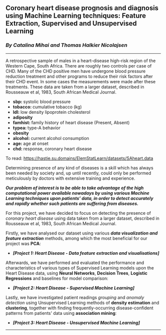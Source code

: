 ## Coronary heart disease prognosis and diagnosis using Machine Learning techniques: Feature Extraction, Supervised and Unsupervised Learning
### _By Catalina Mihai and Thomas Halkier Nicolajsen_
---
A retrospective sample of males in a heart-disease high-risk region
of the Western Cape, South Africa. There are roughly two controls per
case of CHD. Many of the CHD positive men have undergone blood
pressure reduction treatment and other programs to reduce their risk
factors after their CHD event. In some cases the measurements were
made after these treatments. These data are taken from a larger
dataset, described in  Rousseauw et al, 1983, South African Medical
Journal. 
<ul>
  <li><b> sbp: </b> systolic blood pressure 
  <li><b> tobacco: </b> cumulative tobacco (kg)
  <li><b> ldl: </b> low density lipoprotein cholesterol
  <li><b>adiposity</b> 
  <li><b> famhist: </b> family history of heart disease (Present, Absent)
  <li><b> typea: </b> type-A behavior
  <li><b> obesity </b>
  <li><b> alcohol: </b> current alcohol consumption
  <li><b> age: </b> age at onset
  <li><b> chd: </b> response, coronary heart disease
</ul>

To read: https://hastie.su.domains/ElemStatLearn/datasets/SAheart.data


Determining presence of any kind of diseases is a skill which has always been needed by society and, up until recently, could only be performed meticulously by doctors with extensive training and experience. 

**_Our problem of interest is to be able to take advantage of the high computational power available nowadays by using various Machine Learning techniques upon patients’ data, in order to detect accurately and rapidly whether such patients are suffering from diseases._**

For this project, we have decided to focus on detecting the presence of _coronary heart disease_ using data taken from a larger dataset, described in Rousseauw et al, 1983, South African Medical Journal.

Firstly, we have analysed our dataset using various _**data visualization and feature extraction**_ methods, among which the most beneficial for our project was __PCA__: 

* **_[Project 1: Heart Disease - Data feature extraction and visualisations]_**

Afterwards, we have performed and evaluated the performance and characteristics of various types of Supervised Learning models upon the Heart Disease data, using __Neural Networks__, __Decision Trees__, __Logistic Regressions__ and baselines for model comparison:

* **_[Project 2: Heart Disease - Supervised Machine Learning]_**

Lastly, we have investigated patient readings _grouping_ and _anomaly detection_ using Unsupervised Learning methods of __density estimation__ and __clustering__, together with finding frequently-occurring disease-confident patterns from patients' data using __association mining__:

* **_[Project 3: Heart Disease - Unsupervised Machine Learning]_**
---




